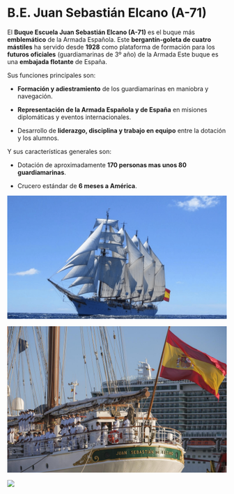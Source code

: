 # B.E. Juan Sebastián Elcano (A-71)
El **Buque Escuela Juan Sebastián Elcano (A-71)** es el buque más **emblemático** de la Armada Española. Este **bergantín-goleta de cuatro mástiles** ha servido desde **1928** como plataforma de formación para los **futuros oficiales** (guardiamarinas de 3º año) de la Armada Este buque es una **embajada flotante** de España.

Sus funciones principales son:

- **Formación y adiestramiento** de los guardiamarinas en maniobra y navegación.

- **Representación de la Armada Española y de España** en misiones diplomáticas y eventos internacionales.

- Desarrollo de **liderazgo, disciplina y trabajo en equipo** entre la dotación y los alumnos.

Y sus características generales son:

- Dotación de aproximadamente **170 personas mas unos 80 guardiamarinas**.

- Crucero estándar de **6 meses a América**.

<img src="../../img/a-71.png"></img>

<img src="../../img/a-71--cerca.jpeg"></img>

<img src="../../img/a-71--españa.png"></img>
